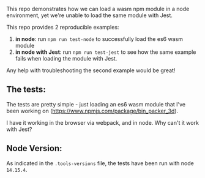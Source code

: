 This repo demonstrates how we can load a wasm npm module in a node environment, yet we're unable to load the same module
with Jest.

This repo provides 2 reproducible examples:

1. **in node**: run `npm run test-node` to successfully load the es6 wasm module 
2. **in node with Jest**: run `npm run test-jest` to see how the same example fails when loading the module with Jest.

Any help with troubleshooting the second example would be great!

## The tests:

The tests are pretty simple - just loading an es6 wasm module that I've been working on (https://www.npmjs.com/package/bin_packer_3d).

I have it working in the browser via webpack, and in node. Why can't it work with Jest?

## Node Version:

As indicated in the `.tools-versions` file, the tests have been run with node `14.15.4`.